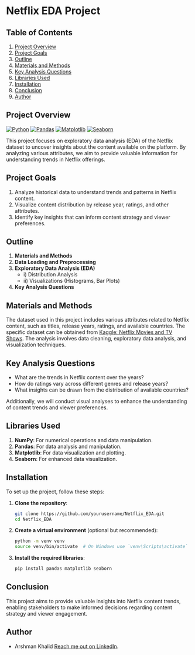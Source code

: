 # Netflix EDA Project

## Table of Contents
1. [Project Overview](#project-overview)
2. [Project Goals](#project-goals)
3. [Outline](#outline)
4. [Materials and Methods](#materials-and-methods)
5. [Key Analysis Questions](#key-analysis-questions)
6. [Libraries Used](#libraries-used)
7. [Installation](#installation)
8. [Conclusion](#conclusion)
9. [Author](#author)

## Project Overview
[![Python](https://img.shields.io/badge/Python-3.8%2B-blue)](https://www.python.org/downloads/)
[![Pandas](https://img.shields.io/badge/Pandas-1.5.3-green)](https://pandas.pydata.org/)
[![Matplotlib](https://img.shields.io/badge/Matplotlib-3.5.1-orange)](https://matplotlib.org/)
[![Seaborn](https://img.shields.io/badge/Seaborn-0.11.2-yellowgreen)](https://seaborn.pydata.org/)

This project focuses on exploratory data analysis (EDA) of the Netflix dataset to uncover insights about the content available on the platform. By analyzing various attributes, we aim to provide valuable information for understanding trends in Netflix offerings.

## Project Goals
1. Analyze historical data to understand trends and patterns in Netflix content.
2. Visualize content distribution by release year, ratings, and other attributes.
3. Identify key insights that can inform content strategy and viewer preferences.

## Outline
1. **Materials and Methods**
2. **Data Loading and Preprocessing**
3. **Exploratory Data Analysis (EDA)**
   - i) Distribution Analysis
   - ii) Visualizations (Histograms, Bar Plots)
4. **Key Analysis Questions**

## Materials and Methods
The dataset used in this project includes various attributes related to Netflix content, such as titles, release years, ratings, and available countries. The specific dataset can be obtained from [Kaggle: Netflix Movies and TV Shows](https://www.kaggle.com/datasets/shubhendra/Netflix-Movies-and-TV-Shows). The analysis involves data cleaning, exploratory data analysis, and visualization techniques.

## Key Analysis Questions
- What are the trends in Netflix content over the years?
- How do ratings vary across different genres and release years?
- What insights can be drawn from the distribution of available countries?

Additionally, we will conduct visual analyses to enhance the understanding of content trends and viewer preferences.

## Libraries Used
1. **NumPy**: For numerical operations and data manipulation.
2. **Pandas**: For data analysis and manipulation.
3. **Matplotlib**: For data visualization and plotting.
4. **Seaborn**: For enhanced data visualization.

## Installation
To set up the project, follow these steps:

1. **Clone the repository**:
   ```bash
   git clone https://github.com/yourusername/Netflix_EDA.git
   cd Netflix_EDA
   ```

2. **Create a virtual environment** (optional but recommended):
   ```bash
   python -m venv venv
   source venv/bin/activate  # On Windows use `venv\Scripts\activate`
   ```

3. **Install the required libraries**:
   ```bash
   pip install pandas matplotlib seaborn
   ```

## Conclusion
This project aims to provide valuable insights into Netflix content trends, enabling stakeholders to make informed decisions regarding content strategy and viewer engagement.

## Author
* Arshman Khalid [Reach me out on LinkedIn](https://www.linkedin.com/in/arshmankhalid/).